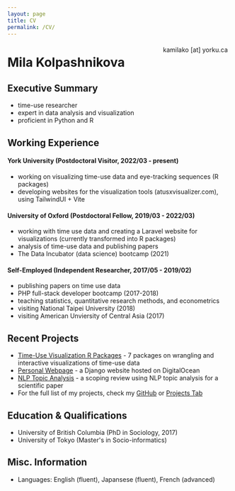 ```yaml
---
layout: page
title: CV
permalink: /CV/
---
```


<span style="float:right;padding:6px"> 
  kamilako [at] yorku.ca
</span>

# Mila Kolpashnikova  

## Executive Summary

* time-use researcher
* expert in data analysis and visualization
* proficient in Python and R

## Working Experience

#### York University (Postdoctoral Visitor, 2022/03 - present) 

* working on visualizing time-use data and eye-tracking sequences (R packages)
* developing websites for the visualization tools (atusxvisualizer.com), using TailwindUI + Vite

#### University of Oxford (Postdoctoral Fellow, 2019/03 - 2022/03) 

* working with time use data and creating a Laravel website for visualizations (currently transformed into R packages)
* analysis of time-use data and publishing papers
* The Data Incubator (data science) bootcamp (2021)

#### Self-Employed (Independent Researcher, 2017/05 - 2019/02)

* publishing papers on time use data
* PHP full-stack developer bootcamp (2017-2018)
* teaching statistics, quantitative research methods, and econometrics
* visiting National Taipei University (2018)
* visiting American Unviersity of Central Asia (2017)

## Recent Projects

* [Time-Use Visualization R Packages](https://data-science-for-social-scientists.github.io/) - 7 packages on wrangling and interactive visualizations of time-use data
* [Personal Webpage](https://www.kamilakolpashnikova.com) - a Django website hosted on DigitalOcean
* [NLP Topic Analysis](https://osf.io/gyzjq) - a scoping review using NLP topic analysis for a scientific paper
* For the full list of my projects, check my [GitHub](https://github.com/Kolpashnikova) or [Projects Tab](/projects/)

## Education & Qualifications

* University of British Columbia (PhD in Sociology, 2017) 
* University of Tokyo (Master's in Socio-informatics)

## Misc. Information

* Languages: English (fluent), Japansese (fluent), French (advanced)
